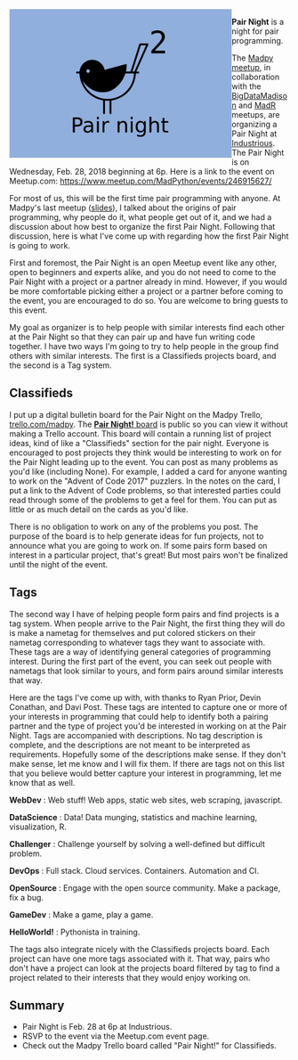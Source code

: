 <img src="https://github.com/madison-python/pair-night/raw/master/flyer/madpy-pair-night.png" align="left" width="400">

**Pair Night** is a night for pair programming.

The [Madpy meetup](https://meetup.com/MadPython/), in collaboration with the [BigDataMadison](https://meetup.com/BigDataMadison) and [MadR](https://meetup.com/MadR-Madison-R-Programming-UseRs-Group/) meetups, are organizing a Pair Night at [Industrious](https://www.industriousoffice.com/). The Pair Night is on Wednesday, Feb. 28, 2018 beginning at 6p. Here is a link to the event on Meetup.com: <https://www.meetup.com/MadPython/events/246915627/> 

For most of us, this will be the first time pair programming with anyone. At Madpy's last meetup ([slides](https://github.com/madison-python/pair-night/blob/master/intro.pdf)), I talked about the origins of pair programming, why people do it, what people get out of it, and we had a discussion about how best to organize the first Pair Night. Following that discussion, here is what I've come up with regarding how the first Pair Night is going to work.

First and foremost, the Pair Night is an open Meetup event like any other, open to beginners and experts alike, and you do not need to come to the Pair Night with a project or a partner already in mind. However, if you would be more comfortable picking either a project or a partner before coming to the event, you are encouraged to do so. You are welcome to bring guests to this event.

My goal as organizer is to help people with similar interests find each other at the Pair Night so that they can pair up and have fun writing code together. I have two ways I'm going to try to help people in the group find others with similar interests. The first is a Classifieds projects board, and the second is a Tag system.

## Classifieds

I put up a digital bulletin board for the Pair Night on the Madpy Trello, [trello.com/madpy](https://trello.com/madpy). The [**Pair Night!** board](https://trello.com/b/LwQCJ5cZ/pair-night) is public so you can view it without making a Trello account. This board will contain a running list of project ideas, kind of like a "Classifieds" section for the pair night. Everyone is encouraged to post projects they think would be interesting to work on for the Pair Night leading up to the event. You can post as many problems as you'd like (including None). For example, I added a card for anyone wanting to work on the "Advent of Code 2017" puzzlers. In the notes on the card, I put a link to the Advent of Code problems, so that interested parties could read through some of the problems to get a feel for them. You can put as little or as much detail on the cards as you'd like. 

There is no obligation to work on any of the problems you post. The purpose of the board is to help generate ideas for fun projects, not to announce what you are going to work on. If some pairs form based on interest in a particular project, that's great! But most pairs won't be finalized until the night of the event.

## Tags

The second way I have of helping people form pairs and find projects is a tag system. When people arrive to the Pair Night, the first thing they will do is make a nametag for themselves and put colored stickers on their nametag corresponding to whatever tags they want to associate with. These tags are a way of identifying general categories of programming interest. During the first part of the event, you can seek out people with nametags that look similar to yours, and form pairs around similar interests that way.

Here are the tags I've come up with, with thanks to Ryan Prior, Devin Conathan, and Davi Post. These tags are intented to capture one or more of your interests in programming that could help to identify both a pairing partner and the type of project you'd be interested in working on at the Pair Night. Tags are accompanied with descriptions. No tag description is complete, and the descriptions are not meant to be interpreted as requirements. Hopefully some of the descriptions make sense. If they don't make sense, let me know and I will fix them. If there are tags not on this list that you believe would better capture your interest in programming, let me know that as well.

**WebDev**
:   Web stuff! Web apps, static web sites, web scraping, javascript.

**DataScience**
:   Data! Data munging, statistics and machine learning, visualization, R. 

**Challenger**
:   Challenge yourself by solving a well-defined but difficult problem.

**DevOps**
:   Full stack. Cloud services. Containers. Automation and CI.

**OpenSource**
:   Engage with the open source community. Make a package, fix a bug.

**GameDev**
:   Make a game, play a game.

**HelloWorld!**
:   Pythonista in training.

The tags also integrate nicely with the Classifieds projects board. Each project can have one more tags associated with it. That way, pairs who don't have a project can look at the projects board filtered by tag to find a project related to their interests that they would enjoy working on.

## Summary

- Pair Night is Feb. 28 at 6p at Industrious.
- RSVP to the event via the Meetup.com event page.
- Check out the Madpy Trello board called "Pair Night!" for Classifieds.

